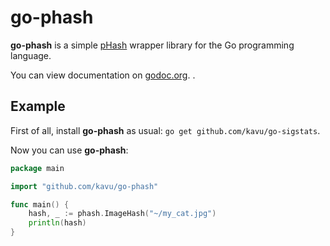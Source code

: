 # go-phash #

**go-phash** is a simple [pHash](http://phash.org) wrapper library for the Go programming language.

You can view documentation on [godoc.org](http://godoc.org/github.com/kavu/go-phash "go-phash documentation").
.

## Example ##

First of all, install **go-phash** as usual: `go get github.com/kavu/go-sigstats`.

Now you can use **go-phash**:

```go
package main

import "github.com/kavu/go-phash"

func main() {
	hash, _ := phash.ImageHash("~/my_cat.jpg")
	println(hash)
}
```
